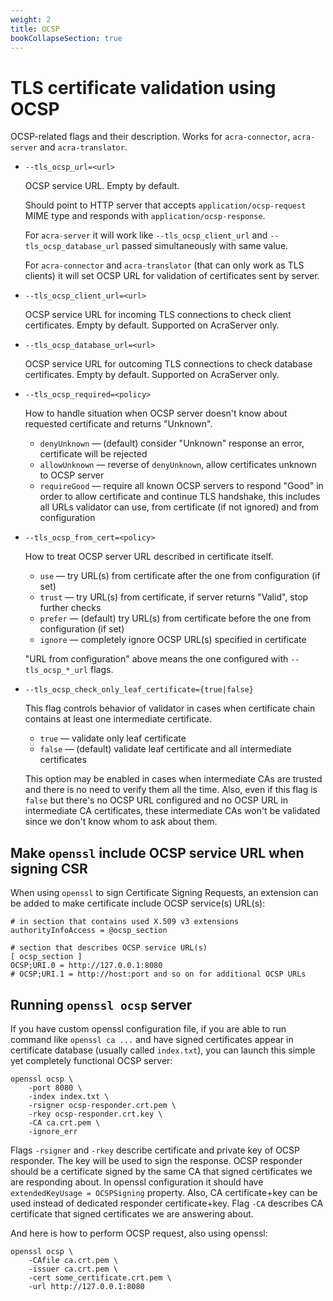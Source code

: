 ```yaml
---
weight: 2
title: OCSP
bookCollapseSection: true
---
```


# TLS certificate validation using OCSP

OCSP-related flags and their description. Works for `acra-connector`, `acra-server` and `acra-translator`.

* `--tls_ocsp_url=<url>`

  OCSP service URL.
  Empty by default.

  Should point to HTTP server that accepts `application/ocsp-request` MIME type
  and responds with `application/ocsp-response`.

  For `acra-server` it will work like `--tls_ocsp_client_url` and `--tls_ocsp_database_url`
  passed simultaneously with same value.

  For `acra-connector` and `acra-translator` (that can only work as TLS clients)
  it will set OCSP URL for validation of certificates sent by server.

* `--tls_ocsp_client_url=<url>`

  OCSP service URL for incoming TLS connections to check client certificates.
  Empty by default. Supported on AcraServer only.

* `--tls_ocsp_database_url=<url>`

  OCSP service URL for outcoming TLS connections to check database certificates.
  Empty by default. Supported on AcraServer only.

* `--tls_ocsp_required=<policy>`

  How to handle situation when OCSP server doesn't know about requested certificate and returns "Unknown".

  * `denyUnknown` — (default) consider "Unknown" response an error, certificate will be rejected
  * `allowUnknown` — reverse of `denyUnknown`, allow certificates unknown to OCSP server
  * `requireGood` — require all known OCSP servers to respond "Good" in order to allow certificate and
    continue TLS handshake, this includes all URLs validator can use, from certificate (if not ignored) and from configuration

* `--tls_ocsp_from_cert=<policy>`

  How to treat OCSP server URL described in certificate itself.

  * `use` — try URL(s) from certificate after the one from configuration (if set)
  * `trust` — try URL(s) from certificate, if server returns "Valid", stop further checks
  * `prefer` — (default) try URL(s) from certificate before the one from configuration (if set)
  * `ignore` — completely ignore OCSP URL(s) specified in certificate

  "URL from configuration" above means the one configured with `--tls_ocsp_*_url` flags.

* `--tls_ocsp_check_only_leaf_certificate={true|false}`

  This flag controls behavior of validator in cases when certificate chain contains at least one intermediate certificate.

  * `true` — validate only leaf certificate
  * `false` — (default) validate leaf certificate and all intermediate certificates

  This option may be enabled in cases when intermediate CAs are trusted and there is no need to verify them all the time.
  Also, even if this flag is `false` but there's no OCSP URL configured and no OCSP URL in intermediate CA certificates,
  these intermediate CAs won't be validated since we don't know whom to ask about them.

## Make `openssl` include OCSP service URL when signing CSR

When using `openssl` to sign Certificate Signing Requests,
an extension can be added to make certificate include OCSP service(s) URL(s):
```
# in section that contains used X.509 v3 extensions
authorityInfoAccess = @ocsp_section

# section that describes OCSP service URL(s)
[ ocsp_section ]
OCSP;URI.0 = http://127.0.0.1:8080
# OCSP;URI.1 = http://host:port and so on for additional OCSP URLs
```

## Running `openssl ocsp` server

If you have custom openssl configuration file, if you are able to run command like
`openssl ca ...` and have signed certificates appear in certificate database (usually called `index.txt`),
you can launch this simple yet completely functional OCSP server:
```
openssl ocsp \
    -port 8080 \
    -index index.txt \
    -rsigner ocsp-responder.crt.pem \
    -rkey ocsp-responder.crt.key \
    -CA ca.crt.pem \
    -ignore_err
```
Flags `-rsigner` and `-rkey` describe certificate and private key of OCSP responder. The key will be used to sign the response.
OCSP responder should be a certificate signed by the same CA that signed certificates we are responding about.
In openssl configuration it should have `extendedKeyUsage = OCSPSigning` property.
Also, CA certificate+key can be used instead of dedicated responder certificate+key.
Flag `-CA` describes CA certificate that signed certificates we are answering about.

And here is how to perform OCSP request, also using openssl:
```
openssl ocsp \
    -CAfile ca.crt.pem \
    -issuer ca.crt.pem \
    -cert some_certificate.crt.pem \
    -url http://127.0.0.1:8080
```
